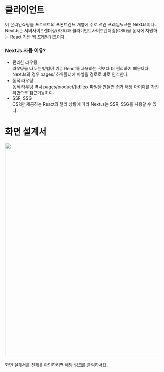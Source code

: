 # 클라이언트

이 온라인쇼핑몰 프로젝트의 프론트엔드 개발에 주로 쓰인 프레임워크는 NextJs이다.
NextJs는 서버사이드렌더링(SSR)과 클라이언트사이드렌더링(CSR)을 동시에 지원하는 React 기반 웹 프레임워크이다.

### NextJs 사용 이유?
- 편리한 라우팅 <br />
라우팅을 나누는 방법이 기존 React를 사용하는 것보다 더 편리하기 때문이다. NextJs의 경우 pages/ 하위폴더에 파일을 경로로 바로 인식한다.
- 동적 라우팅 <br />
동적 라우팅 역시 pages/product/[id].tsx 파일을 만들면 쉽게 해당 아이디를 가진 화면으로 접근가능하다.
- SSR, SSG <br />
CSR만 제공하는 React와 달리 상황에 따라 NextJs는 SSR, SSG를 사용할 수 있다.


# 화면 설계서
<img width="700" src="https://user-images.githubusercontent.com/66524625/226581045-d5bd51c3-467f-49b1-9a65-f4aef1c6ac65.png" alt='' />

화면 설계서를 전체를 확인하려면 해당 [링크](https://docs.google.com/presentation/d/1lqBBX0RLJ0iQNehNoJ3FCF2Lbl057L4YfKKwcS4XekY/edit?usp=sharing)를 클릭하세요.
